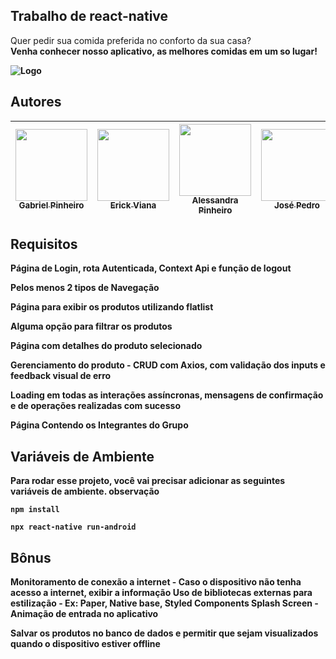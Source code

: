 ## Trabalho de react-native





Quer pedir sua comida preferida no conforto da sua casa?<b> 
<BR> Venha conhecer nosso aplicativo, as melhores comidas em um so lugar!<b>






![Logo](https://user-images.githubusercontent.com/96076314/203858170-a8de917f-8b2c-4b38-b442-0bd2c94d3850.png)






## Autores

| [<img src="https://avatars.githubusercontent.com/u/110867246?v=4" width=115><br><sub>Gabriel Pinheiro</sub>](https://github.com/BilPinheiro) | [<img src="https://avatars.githubusercontent.com/u/102622495?v=4" width=115><br><sub>Erick Viana</sub>](https://github.com/ErickNotFound) |  [<img src="https://avatars.githubusercontent.com/u/96076314?v=4" width=115><br><sub>Alessandra Pinheiro</sub>](https://github.com/Ale-ssandra) |  [<img src="https://avatars.githubusercontent.com/u/80910617?v=4" width=115><br><sub>José Pedro</sub>](https://github.com/J-Pedr0) |  [<img src="https://avatars.githubusercontent.com/u/110869515?v=4"  width="115"/><br><sub>Thaisa Muniz</sub>](https://github.com/thaisamuniz89) |  
| :---: | :---: | :---: | :---: | :---: |



## Requisitos 

Página de Login, rota Autenticada, Context Api e função de logout

Pelos menos 2 tipos de Navegação

Página para exibir os produtos utilizando flatlist

Alguma opção para filtrar os produtos

Página com detalhes do produto selecionado

Gerenciamento do produto - CRUD com Axios, com validação dos inputs e feedback visual de erro

Loading em todas as interações assíncronas, mensagens de confirmação e de operações realizadas com sucesso

Página Contendo os Integrantes do Grupo



## Variáveis de Ambiente

Para rodar esse projeto, você vai precisar adicionar as seguintes variáveis de ambiente. 
observação

`npm install`

`npx react-native run-android
`


## Bônus

Monitoramento de conexão a internet - Caso o dispositivo não tenha acesso a internet, exibir a informação
Uso de bibliotecas externas para estilização - Ex: Paper, Native base, Styled Components
Splash Screen - Animação de entrada no aplicativo

Salvar os produtos no banco de dados e permitir que sejam visualizados quando o dispositivo estiver offline 


